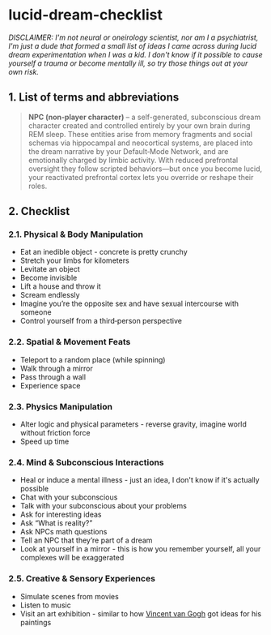# lucid-dream-checklist

_DISCLAIMER: I'm not neural or oneirology scientist, nor am I a psychiatrist, I'm just a dude that formed a small list of ideas I came across during lucid dream experimentation when I was a kid. I don't know if it possible to cause yourself a trauma or become mentally ill, so try those things out at your own risk._

## 1. List of terms and abbreviations
> **NPC (non‑player character)** – a self-generated, subconscious dream character created and controlled entirely by your own brain during REM sleep. These entities arise from memory fragments and social schemas via hippocampal and neocortical systems, are placed into the dream narrative by your Default‑Mode Network, and are emotionally charged by limbic activity. With reduced prefrontal oversight they follow scripted behaviors—but once you become lucid, your reactivated prefrontal cortex lets you override or reshape their roles.

## 2. Checklist
### 2.1. Physical & Body Manipulation
- Eat an inedible object - concrete is pretty crunchy
- Stretch your limbs for kilometers
- Levitate an object
- Become invisible
- Lift a house and throw it
- Scream endlessly
- Imagine you’re the opposite sex and have sexual intercourse with someone
- Control yourself from a third‑person perspective

### 2.2. Spatial & Movement Feats
- Teleport to a random place (while spinning)
- Walk through a mirror
- Pass through a wall
- Experience space

### 2.3. Physics Manipulation
- Alter logic and physical parameters - reverse gravity, imagine world without friction force
- Speed up time

### 2.4. Mind & Subconscious Interactions
- Heal or induce a mental illness - just an idea, I don't know if it's actually possible
- Chat with your subconscious
- Talk with your subconscious about your problems
- Ask for interesting ideas
- Ask “What is reality?”
- Ask NPCs math questions
- Tell an NPC that they’re part of a dream
- Look at yourself in a mirror - this is how you remember yourself, all your complexes will be exaggerated

### 2.5. Creative & Sensory Experiences
- Simulate scenes from movies
- Listen to music
- Visit an art exhibition - similar to how [Vincent van Gogh](https://en.wikipedia.org/wiki/Vincent_van_Gogh) got ideas for his paintings
